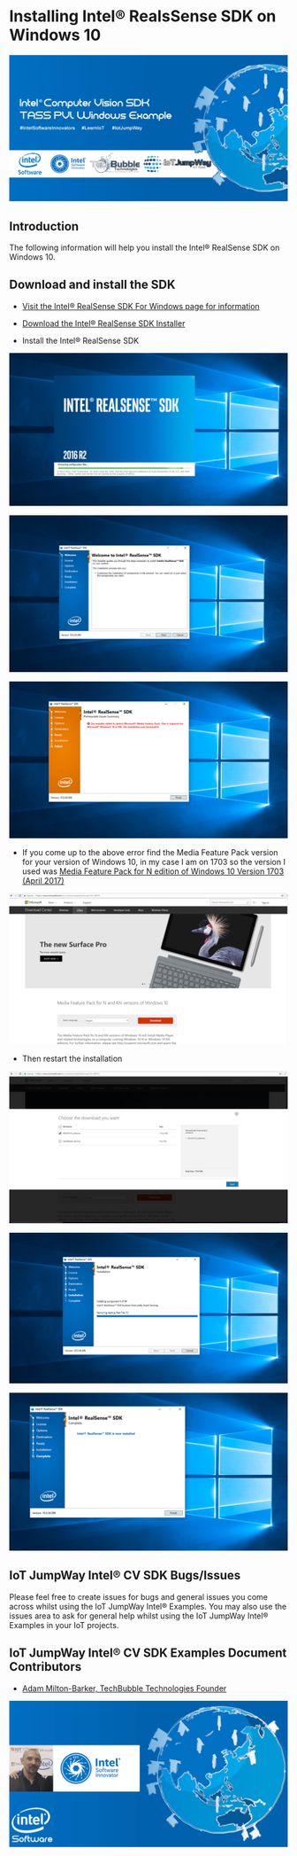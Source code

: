 # Installing Intel® RealsSense SDK on Windows 10

![TechBubble IoT JumpWay Docs](../images/Intel-Computer-Vision-Windows.png)

## Introduction

The following information will help you install the Intel® RealSense SDK on Windows 10.

## Download and install the SDK

- [Visit the Intel® RealSense SDK For Windows page for information](https://software.intel.com/en-us/realsense-sdk-windows-eol "Visit the RealSense SDK For Windows page for information")

- [Download the Intel® RealSense SDK Installer](http://registrationcenter-download.intel.com/akdlm/irc_nas/9078/intel_rs_sdk_offline_package_10.0.26.0396.exe "Download the Intel® RealSense SDK Installer")

- Install the Intel® RealSense SDK

![Installing Intel® RealsSense SDK on Windows 10](../images/Intel-Realsense-SDK-Install-1.png)

![Installing Intel® RealsSense SDK on Windows 10](../images/Intel-Realsense-SDK-Install-2.png)

![Installing Intel® RealsSense SDK on Windows 10](../images/Intel-Realsense-SDK-Install-3.png)

- If you come up to the above error find the Media Feature Pack version for your version of Windows 10, in my case I am on 1703  so the version I used was [Media Feature Pack for N edition of Windows 10 Version 1703 (April 2017)](https://support.microsoft.com/en-gb/help/4016817/media-feature-pack-for-n-edition-of-windows-10-version-1703-april-2017 "Media Feature Pack for N edition of Windows 10 Version 1703 (April 2017)")

![Installing Intel® RealsSense SDK on Windows 10](../images/Intel-Realsense-SDK-Install-4.png)

- Then restart the installation

![Installing Intel® RealsSense SDK on Windows 10](../images/Intel-Realsense-SDK-Install-5.png)

![Installing Intel® RealsSense SDK on Windows 10](../images/Intel-Realsense-SDK-Install-6.png)

![Installing Intel® RealsSense SDK on Windows 10](../images/Intel-Realsense-SDK-Install-7.png)

## IoT JumpWay Intel® CV SDK Bugs/Issues

Please feel free to create issues for bugs and general issues you come across whilst using the IoT JumpWay Intel® Examples. You may also use the issues area to ask for general help whilst using the IoT JumpWay Intel® Examples in your IoT projects.

## IoT JumpWay Intel® CV SDK Examples Document Contributors

- [Adam Milton-Barker, TechBubble Technologies Founder](https://github.com/AdamMiltonBarker "Adam Milton-Barker, TechBubble Technologies Founder")

![Adam Milton-Barker,  Intel® Software Innovator](../../../../images/main/Intel-Software-Innovator.jpg)







